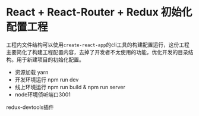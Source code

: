 # React + React-Router + Redux 初始化配置工程

工程内文件结构可以使用`create-react-app`的cli工具的构建配置运行，这份工程主要简化了构建工程配置内容，去掉了开发者不太使用的功能，优化开发的目录结构。用于新建项目的初始化配置。

- 资源加载 yarn
- 开发环境运行 npm run dev
- 线上环境运行 npm run build & npm run server
- node环境侦听端口3001

redux-devtools插件